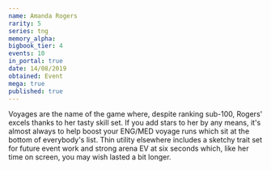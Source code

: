 ```yaml
---
name: Amanda Rogers
rarity: 5
series: tng
memory_alpha:
bigbook_tier: 4
events: 10
in_portal: true
date: 14/08/2019
obtained: Event
mega: true
published: true
---
```


Voyages are the name of the game where, despite ranking sub-100, Rogers' excels thanks to her tasty skill set. If you add stars to her by any means, it's almost always to help boost your ENG/MED voyage runs which sit at the bottom of everybody's list. Thin utility elsewhere includes a sketchy trait set for future event work and strong arena EV at six seconds which, like her time on screen, you may wish lasted a bit longer.
